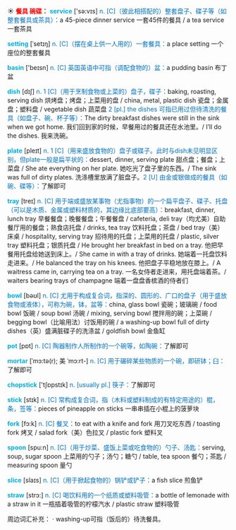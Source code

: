 ☀ <font color="red">**餐具 碗碟：**</font>
<font color="sky blue">**service**</font> ['sə:vɪs] 
<font color="#0070c0">n. [C]（彼此相搭配的）整套盘子、碟子等（如整套餐具或茶具）：</font>a 45-piece dinner service 一套45件的餐具 / a tea service 一套茶具
           
<font color="sky blue">**setting**</font> [ˈsetɪŋ]
<font color="#0070c0">n. [C]（摆在桌上供一人用的）一套餐具：</font>a place setting 一个座位的整套餐具

<font color="sky blue">**basin**</font> ['beɪsn] 
<font color="#0070c0">n. [C] 英国英语中可指（调配食物的）盆：</font>a pudding basin 布丁盆

<font color="sky blue">**dish**</font> [dɪʃ] 
<font color="#0070c0">n. 1 [C]（用于烹制食物或上菜的）盘子，碟子：</font>baking, roasting, serving dish 烘烤盘；烤盘；上菜用的盘 / china, metal, plastic dish 瓷盘；金属盘；塑料盘 / vegetable dish 蔬菜盘 <font color="#0070c0">2 [pl.] the dishes 可指已用过但待清洗的餐具（如盘子、碗、杯子等）：</font>The dirty breakfast dishes were still in the sink when we got home. 我们回到家的时候，早餐用过的餐具还在水池里。/ I’ll do the dishes. 我来洗碗。

<font color="sky blue">**plate**</font> [pleɪt] 
<font color="#0070c0">n. 1 [C]（用来盛放食物的）盘子或碟子。此时与dish未见明显区别，但plate一般是扁平状的：</font>dessert, dinner, serving plate 甜点盘；餐盘；上菜盘 / She ate everything on her plate. 她吃光了盘子里的东西。/ The sink was full of dirty plates. 洗涤槽里放满了脏盘子。<font color="#0070c0">2 [U] 由金或银做成的餐具（如碗、碟等）：</font>了解即可
           
<font color="sky blue">**tray**</font> [treɪ]
<font color="#0070c0">n. [C] 用于端或盛放某事物（尤指事物）的一个扁平盘子、碟子、托盘（可以是木质、金属或塑料材质的，其边缘比底部要高）：</font>breakfast, dinner, lunch tray 早餐餐盘；晚餐餐盘；午餐餐盘 / cafeteria, deli tray（均尤美）自助餐厅用的餐盘；熟食店托盘 / drinks, tea tray 饮料托盘；茶盘 / bed tray（美）床桌 / hospitality, serving tray 招待用的托盘；上菜用的托盘 / plastic, silver tray 塑料托盘；银质托盘 / He brought her breakfast in bed on a tray. 他把早餐用托盘给她送到床上。/ She came in with a tray of drinks. 她端着一托盘饮料走进来。/ He balanced the tray on his knees. 他把盘子平稳地放在膝上。/ A waitress came in, carrying tea on a tray. 一名女侍者走进来，用托盘端着茶。/ waiters bearing trays of champagne 端着一盘盘香槟酒的侍者们

<font color="sky blue">**bowl**</font> [bəʊl] 
<font color="#0070c0">n. [C] 尤用于构成复合词，指深的、圆形的、广口的盘子（用于盛放食物或液体），可称为碗，钵，盆等：</font>china, glass bowl 瓷碗；玻璃碗 / food bowl 饭碗 / soup bowl 汤碗 / mixing, serving bowl 搅拌用的碗；上菜碗 / begging bowl（比喻用法）讨饭用的碗 / a washing-up bowl full of dirty dishes（英）盛满脏碟子的洗涤盆 / goldfish bowl 金鱼缸

<font color="sky blue">**pot**</font> [pɒt] 
<font color="#0070c0">n. [C] 陶器制作人所制作的一个碗等，如陶碗：</font>了解即可
           
<font color="sky blue">**mortar**</font> [ˈmɔ:tə(r); 美 ˈmɔ:rt-]
<font color="#0070c0">n. [C] 用于碾碎某些物质的一个碗，即研钵；臼：</font>了解即可

<font color="sky blue">**chopstick**</font> ['tʃɒpstɪk] 
<font color="#0070c0">n. [usually pl.] 筷子：</font>了解即可

<font color="sky blue">**stick**</font> [stɪk] 
<font color="#0070c0">n. [C] 常构成复合词，指（木料或塑料制成的有特定用途的）棍，条，签等：</font>pieces of pineapple on sticks 一串串插在小棍上的菠萝块

<font color="sky blue">**fork**</font> [fɔ:k] 
<font color="#0070c0">n. [C] 餐叉：</font>to eat with a knife and fork 用刀叉吃东西 / toasting fork 烤叉 / salad fork（美）色拉叉 / plastic fork 塑料叉

<font color="sky blue">**spoon**</font> [spu:n] 
<font color="#0070c0">n. [C]（用于炒菜、盛饭上菜或吃食物的）勺子、汤匙：</font>serving, soup, sugar spoon 上菜用的勺子；汤勺；糖勺 / table, tea spoon 餐勺；茶匙 / measuring spoon 量勺

<font color="sky blue">**slice**</font> [slaɪs] 
<font color="#0070c0">n. [C]（用于掀起食物的）锅铲或铲子：</font>a fish slice 煎鱼铲 

<font color="sky blue">**straw**</font> [strɔ:] 
<font color="#0070c0">n. [C] 喝饮料用的一个纸质或塑料吸管：</font>a bottle of lemonade with a straw in it 一瓶插着吸管的柠檬汽水 / plastic straw 塑料吸管

周边词汇补充：
· washing-up可指（饭后的）待洗餐具。
